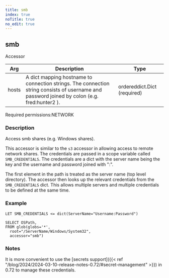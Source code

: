 ```yaml
---
title: smb
index: true
noTitle: true
no_edit: true
---
```




<div class="vql_item"></div>


## smb
<span class='vql_type label label-warning pull-right page-header'>Accessor</span>



<div class="vqlargs"></div>

Arg | Description | Type
----|-------------|-----
hosts|A dict mapping hostname to connection strings. The connection string consists of username and password joined by colon (e.g. fred:hunter2 ).|ordereddict.Dict (required)

<span class="permission_list vql_type">Required permissions:</span><span class="permission_list linkcolour label label-important">NETWORK</span>

### Description

Access smb shares (e.g. Windows shares).

This accessor is similar to the `s3` accessor in allowing access
to remote network shares. The credentials are passed in a scope
variable called `SMB_CREDENTIALS`. The credentials are a dict with
the server name being the key and the username and password joined
with ":".

The first element in the path is treated as the server name (top
level directory). The accessor then looks up the relevant
credentials from the `SMB_CREDENTIALS` dict. This allows multiple
servers and multiple credentials to be defined at the same time.

### Example

```
LET SMB_CREDENTIALS <= dict(ServerName="Username:Password")

SELECT OSPath,
FROM glob(globs='*',
  root="/ServerName/Windows/System32",
  accessor="smb")
```

### Notes

It is more convenient to use the [secrets support]({{< ref
"/blog/2024/2024-03-10-release-notes-0.72/#secret-management" >}})
in 0.72 to manage these credentials.


